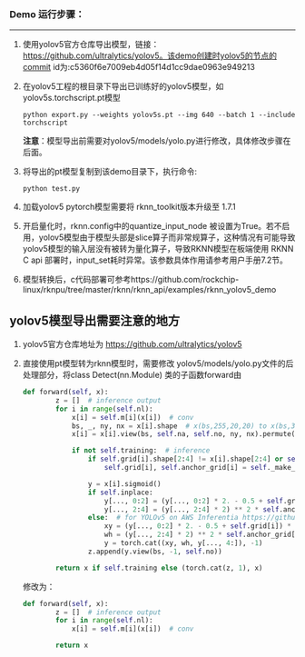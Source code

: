 ### Demo 运行步骤：

---

1. 使用yolov5官方仓库导出模型，链接：https://github.com/ultralytics/yolov5。该demo创建时yolov5的节点的commit id为:c5360f6e7009eb4d05f14d1cc9dae0963e949213

2. 在yolov5工程的根目录下导出已训练好的yolov5模型，如yolov5s.torchscript.pt模型

   ```
   python export.py --weights yolov5s.pt --img 640 --batch 1 --include torchscript
   ```

   **注意**：模型导出前需要对yolov5/models/yolo.py进行修改，具体修改步骤在后面。

3. 将导出的pt模型复制到该demo目录下，执行命令:

   ```
   python test.py
   ```

4. 加载yolov5 pytorch模型需要将 rknn_toolkit版本升级至 1.7.1

5. 开启量化时，rknn.config中的quantize_input_node 被设置为True。若不启用，yolov5模型由于模型头部是slice算子而非常规算子，这种情况有可能导致yolov5模型的输入层没有被转为量化算子，导致RKNN模型在板端使用 RKNN C api 部署时，input_set耗时异常。该参数具体作用请参考用户手册7.2节。

6. 模型转换后，c代码部署可参考https://github.com/rockchip-linux/rknpu/tree/master/rknn/rknn_api/examples/rknn_yolov5_demo



## yolov5模型导出需要注意的地方

1. yolov5官方仓库地址为 https://github.com/ultralytics/yolov5

3. 直接使用pt模型转为rknn模型时，需要修改 yolov5/models/yolo.py文件的后处理部分，将class Detect(nn.Module) 类的子函数forward由

   ```python
   def forward(self, x):
           z = []  # inference output
           for i in range(self.nl):
               x[i] = self.m[i](x[i])  # conv
               bs, _, ny, nx = x[i].shape  # x(bs,255,20,20) to x(bs,3,20,20,85)
               x[i] = x[i].view(bs, self.na, self.no, ny, nx).permute(0, 1, 3, 4, 2).contiguous()
   
               if not self.training:  # inference
                   if self.grid[i].shape[2:4] != x[i].shape[2:4] or self.onnx_dynamic:
                       self.grid[i], self.anchor_grid[i] = self._make_grid(nx, ny, i)
   
                   y = x[i].sigmoid()
                   if self.inplace:
                       y[..., 0:2] = (y[..., 0:2] * 2. - 0.5 + self.grid[i]) * self.stride[i]  # xy
                       y[..., 2:4] = (y[..., 2:4] * 2) ** 2 * self.anchor_grid[i]  # wh
                   else:  # for YOLOv5 on AWS Inferentia https://github.com/ultralytics/yolov5/pull/2953
                       xy = (y[..., 0:2] * 2. - 0.5 + self.grid[i]) * self.stride[i]  # xy
                       wh = (y[..., 2:4] * 2) ** 2 * self.anchor_grid[i]  # wh
                       y = torch.cat((xy, wh, y[..., 4:]), -1)
                   z.append(y.view(bs, -1, self.no))
   
           return x if self.training else (torch.cat(z, 1), x)
   ```

   修改为：

   ```python
   def forward(self, x):
           z = []  # inference output
           for i in range(self.nl):
               x[i] = self.m[i](x[i])  # conv
   
           return x
   ```

